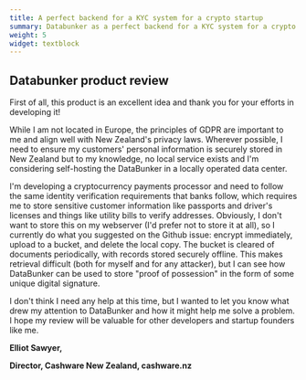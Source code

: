 ```yaml
---
title: A perfect backend for a KYC system for a crypto startup
summary: Databunker as a perfect backend for a KYC system for a crypto startup.
weight: 5
widget: textblock
---
```

## Databunker product review

First of all, this product is an excellent idea and thank you for your efforts in developing it!

While I am not located in Europe, the principles of GDPR are important to me and align well with New Zealand's privacy laws. Wherever possible, I need to ensure my customers' personal information is securely stored in New Zealand but to my knowledge, no local service exists and I'm considering self-hosting the DataBunker in a locally operated data center.

I'm developing a cryptocurrency payments processor and need to follow the same identity verification requirements that banks follow, which requires me to store sensitive customer information like passports and driver's licenses and things like utility bills to verify addresses. Obviously, I don't want to store this on my webserver (I'd prefer not to store it at all), so I currently do what you suggested on the Github issue: encrypt immediately, upload to a bucket, and delete the local copy. The bucket is cleared of documents periodically, with records stored securely offline. This makes retrieval difficult (both for myself and for any attacker), but I can see how DataBunker can be used to store "proof of possession" in the form of some unique digital signature.

I don't think I need any help at this time, but I wanted to let you know what drew my attention to DataBunker and how it might help me solve a problem. I hope my review will be valuable for other developers and startup founders like me.

**Elliot Sawyer,**

**Director, Cashware New Zealand, cashware.nz**
